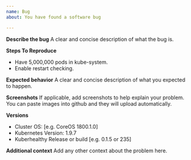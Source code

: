 ```yaml
---
name: Bug
about: You have found a software bug

---
```


**Describe the bug**
A clear and concise description of what the bug is.

**Steps To Reproduce**
- Have 5,000,000 pods in kube-system.
- Enable restart checking.

**Expected behavior**
A clear and concise description of what you expected to happen.

**Screenshots**
If applicable, add screenshots to help explain your problem.  You can paste images into github and they will upload automatically.

**Versions**
 - Cluster OS: [e.g. CoreOS 1800.1.0]
 - Kubernetes Version: 1.9.7
 - Kuberhealthy Release or build [e.g. 0.1.5 or 235]

**Additional context**
Add any other context about the problem here.
